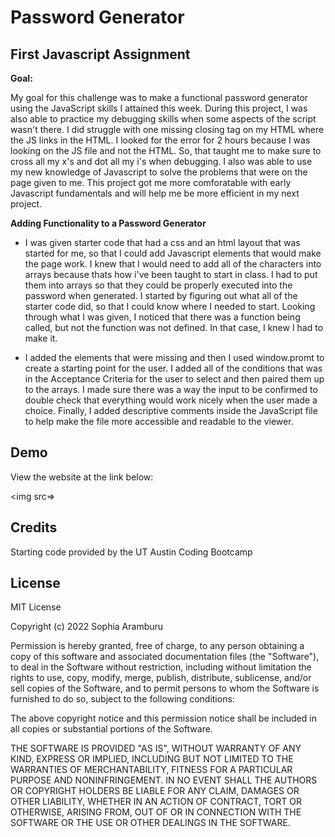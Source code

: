 # Password Generator

## First Javascript Assignment

**Goal:**

My goal for this challenge was to make a functional password generator using the JavaScript skills I attained this week. During this project, I was also able to practice my debugging skills when some aspects of the script wasn't there. I did struggle with one missing closing tag on my HTML where the JS links in the HTML. I looked for the error for 2 hours because I was looking on the JS file and not the HTML. So, that taught me to make sure to cross all my x's and dot all my i's when debugging. I also was able to use my new knowledge of Javascript to solve the problems that were on the page given to me. This project got me more comforatable with early Javascript fundamentals and will help me be more efficient in my next project.

**Adding Functionality to a Password Generator**

- I was given starter code that had a css and an html layout that was started for me, so that I could add Javascript elements that would make the page work. I knew that I would need to add all of the characters into arrays because thats how i've been taught to start in class. I had to put them into arrays so that they could be properly executed into the password when generated. I started by figuring out what all of the starter code did, so that I could know where I needed to start. Looking through what I was given, I noticed that there was a function being called, but not the function was not defined. In that case, I knew I had to make it. 

- I added the elements that were missing and then I used window.promt to create a starting point for the user. I added all of the conditions that was in the Acceptance Criteria for the user to select and then paired them up to the arrays. I made sure there was a way the input to be confirmed to double check that everything would work nicely when the user made a choice. Finally, I added descriptive comments inside the JavaScript file to help make the file more accessible and readable to the viewer. 

## Demo
View the website at the link below:



<img src=>

## Credits

Starting code provided by the UT Austin Coding Bootcamp

## License

MIT License

Copyright (c) 2022 Sophia Aramburu

Permission is hereby granted, free of charge, to any person obtaining a copy
of this software and associated documentation files (the "Software"), to deal
in the Software without restriction, including without limitation the rights
to use, copy, modify, merge, publish, distribute, sublicense, and/or sell
copies of the Software, and to permit persons to whom the Software is
furnished to do so, subject to the following conditions:

The above copyright notice and this permission notice shall be included in all
copies or substantial portions of the Software.

THE SOFTWARE IS PROVIDED "AS IS", WITHOUT WARRANTY OF ANY KIND, EXPRESS OR
IMPLIED, INCLUDING BUT NOT LIMITED TO THE WARRANTIES OF MERCHANTABILITY,
FITNESS FOR A PARTICULAR PURPOSE AND NONINFRINGEMENT. IN NO EVENT SHALL THE
AUTHORS OR COPYRIGHT HOLDERS BE LIABLE FOR ANY CLAIM, DAMAGES OR OTHER
LIABILITY, WHETHER IN AN ACTION OF CONTRACT, TORT OR OTHERWISE, ARISING FROM,
OUT OF OR IN CONNECTION WITH THE SOFTWARE OR THE USE OR OTHER DEALINGS IN THE
SOFTWARE.
